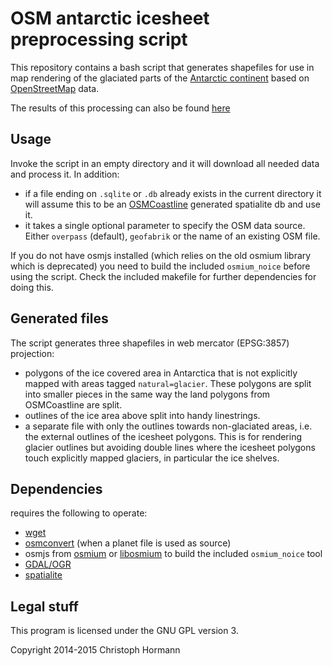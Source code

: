 
OSM antarctic icesheet preprocessing script
===========================================

This repository contains a bash script that generates shapefiles for use in map rendering
of the glaciated parts of the [Antarctic continent](http://en.wikipedia.org/wiki/Antarctica) based on [OpenStreetMap](http://www.openstreetmap.org/) data.

The results of this processing can also be found [here](http://www.imagico.de/map/icesheet_download_en.php)

Usage
-----

Invoke the script in an empty directory and it will download all needed data and process it.  In addition:

* if a file ending on `.sqlite` or `.db` already exists in the current directory it will assume this to be an [OSMCoastline](https://github.com/joto/osmcoastline) generated spatialite db and use it.
* it takes a single optional parameter to specify the OSM data source.  Either `overpass` (default), `geofabrik` or the name of an existing OSM file.

If you do not have osmjs installed (which relies on the old osmium library which is deprecated) you need to build the included `osmium_noice` before using the script.  Check the included makefile for further dependencies for doing this.

Generated files
---------------

The script generates three shapefiles in web mercator (EPSG:3857) projection:

* polygons of the ice covered area in Antarctica that is not explicitly mapped with areas tagged `natural=glacier`.  These polygons are split into smaller pieces in the same way the land polygons from OSMCoastline are split.
* outlines of the ice area above split into handy linestrings.
* a separate file with only the outlines towards non-glaciated areas, i.e. the external outlines of the icesheet polygons.  This is for rendering glacier outlines but avoiding double lines where the icesheet polygons touch explicitly mapped glaciers, in particular the ice shelves.

Dependencies
------------

requires the following to operate:

* [wget](http://www.gnu.org/software/wget/)
* [osmconvert](http://wiki.openstreetmap.org/wiki/Osmconvert) (when a planet file is used as source)
* osmjs from [osmium](https://github.com/joto/osmium) or [libosmium](https://github.com/osmcode/libosmium) to build the included `osmium_noice` tool
* [GDAL/OGR](http://www.gdal.org/index.html)
* [spatialite](http://www.gaia-gis.it/gaia-sins/)


Legal stuff
-----------

This program is licensed under the GNU GPL version 3.

Copyright 2014-2015 Christoph Hormann

